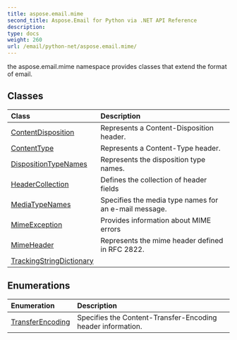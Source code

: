 ```yaml
---
title: aspose.email.mime
second_title: Aspose.Email for Python via .NET API Reference
description: 
type: docs
weight: 260
url: /email/python-net/aspose.email.mime/
---
```



the aspose.email.mime namespace provides classes that extend the format of email.

## Classes
| Class | Description |
| :- | :- |
|[ContentDisposition](/email/python-net/aspose.email.mime/contentdisposition/)|Represents a Content-Disposition header.|
|[ContentType](/email/python-net/aspose.email.mime/contenttype/)|Represents a Content-Type header.|
|[DispositionTypeNames](/email/python-net/aspose.email.mime/dispositiontypenames/)|Represents the disposition type names.|
|[HeaderCollection](/email/python-net/aspose.email.mime/headercollection/)|Defines the collection of header fields|
|[MediaTypeNames](/email/python-net/aspose.email.mime/mediatypenames/)|Specifies the media type names for an e-mail message.|
|[MimeException](/email/python-net/aspose.email.mime/mimeexception/)|Provides information about MIME errors|
|[MimeHeader](/email/python-net/aspose.email.mime/mimeheader/)|Represents the mime header defined in RFC 2822.|
|[TrackingStringDictionary](/email/python-net/aspose.email.mime/trackingstringdictionary/)||
## Enumerations
| Enumeration | Description |
| :- | :- |
|[TransferEncoding](/email/python-net/aspose.email.mime/transferencoding/)|Specifies the Content-Transfer-Encoding header information.|
